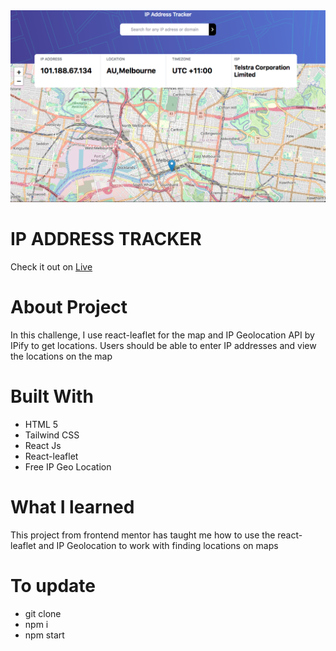 <img src="src/assets/IP-ADDRESS-TRACKER.png" />

# IP ADDRESS TRACKER
 Check it out on <a href="https://ip-tracker-project-bs72.vercel.app/">Live</a>

# About Project
In this challenge, I use react-leaflet for the map and IP Geolocation API by IPify to get locations.
Users should be able to enter IP addresses and view the locations on the map

# Built With
- HTML 5
- Tailwind CSS
- React Js
- React-leaflet
- Free IP Geo Location

# What I learned
This project from frontend mentor has taught me how to use the react-leaflet 
and IP Geolocation to work with finding locations on maps

# To update 
- git clone 
- npm i 
- npm start

